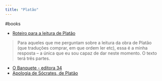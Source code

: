 ```yaml
---
title: "Platão"
---
```


#books



- [Roteiro para a leitura de Platão](https://astravessias.org/blog/roteiro-para-a-leitura-de-platao/)
> Para aqueles que me perguntam sobre a leitura da obra de Platão (que traduções comprar, em que ordem ler etc), essa é a minha resposta – a única que eu sou capaz de dar neste momento. O texto terá três partes. 

- [O Banquete - editora 34](https://www.editora34.com.br/detalhe.asp?id=926&busca=O%20Banquete)
- [Apologia de Sócrates, de Platão](http://www.dominiopublico.gov.br/pesquisa/DetalheObraForm.do?select_action&co_obra=2296)